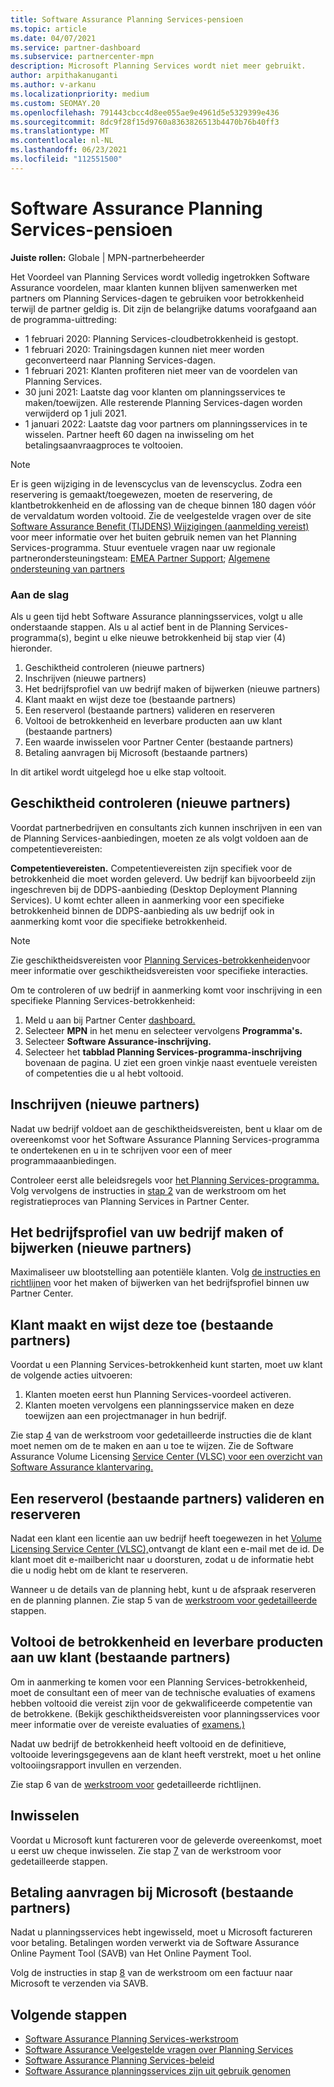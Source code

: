 ```yaml
---
title: Software Assurance Planning Services-pensioen
ms.topic: article
ms.date: 04/07/2021
ms.service: partner-dashboard
ms.subservice: partnercenter-mpn
description: Microsoft Planning Services wordt niet meer gebruikt.
author: arpithakanuganti
ms.author: v-arkanu
ms.localizationpriority: medium
ms.custom: SEOMAY.20
ms.openlocfilehash: 791443cbcc4d8ee055ae9e4961d5e5329399e436
ms.sourcegitcommit: 8dc9f28f15d9760a8363826513b4470b76b40ff3
ms.translationtype: MT
ms.contentlocale: nl-NL
ms.lasthandoff: 06/23/2021
ms.locfileid: "112551500"
---
```

# <a name="software-assurance-planning-services-retirement"></a>Software Assurance Planning Services-pensioen

**Juiste rollen:** Globale | MPN-partnerbeheerder


Het Voordeel van Planning Services wordt volledig ingetrokken Software Assurance voordelen, maar klanten kunnen blijven samenwerken met partners om Planning Services-dagen te gebruiken voor betrokkenheid terwijl de partner geldig is. Dit zijn de belangrijke datums voorafgaand aan de programma-uittreding: 

- 1 februari 2020: Planning Services-cloudbetrokkenheid is gestopt.  
- 1 februari 2020: Trainingsdagen kunnen niet meer worden geconverteerd naar Planning Services-dagen.  
- 1 februari 2021: Klanten profiteren niet meer van de voordelen van Planning Services. 
- 30 juni 2021: Laatste dag voor klanten om planningsservices te maken/toewijzen. Alle resterende Planning Services-dagen worden verwijderd op 1 juli 2021.
- 1 januari 2022: Laatste dag voor partners om planningsservices in te wisselen. Partner heeft 60 dagen na inwisseling om het betalingsaanvraagproces te voltooien.  

>[!NOTE]
>Er is geen wijziging in de levenscyclus van de levenscyclus. Zodra een reservering is gemaakt/toegewezen, moeten de reservering, de klantbetrokkenheid en de aflossing van de cheque binnen 180 dagen vóór de vervaldatum worden voltooid.  Zie de veelgestelde vragen over de site [Software Assurance Benefit (TIJDENS) Wijzigingen (aanmelding vereist)](https://partner.microsoft.com/resources/collection/software-assurance-benefit-changes#/) voor meer informatie over het buiten gebruik nemen van het Planning Services-programma.  Stuur eventuele vragen naar uw regionale partnerondersteuningsteam: [EMEA Partner Support](mailto:savoucher@msdirectservices.com); [Algemene ondersteuning van partners](https://partner.microsoft.com/dashboard/support/servicerequests)


### <a name="get-started"></a>Aan de slag

Als u geen tijd hebt Software Assurance planningsservices, volgt u alle onderstaande stappen. Als u al actief bent in de Planning Services-programma(s), begint u elke nieuwe betrokkenheid bij stap vier (4) hieronder.

1. Geschiktheid controleren (nieuwe partners)
2. Inschrijven (nieuwe partners)
3. Het bedrijfsprofiel van uw bedrijf maken of bijwerken (nieuwe partners)
4. Klant maakt en wijst deze toe (bestaande partners)
5. Een reserverol (bestaande partners) valideren en reserveren
6. Voltooi de betrokkenheid en leverbare producten aan uw klant (bestaande partners)
7. Een waarde inwisselen voor Partner Center (bestaande partners)
8. Betaling aanvragen bij Microsoft (bestaande partners)

In dit artikel wordt uitgelegd hoe u elke stap voltooit.

## <a name="verify-eligibility-new-partners"></a>Geschiktheid controleren (nieuwe partners)

Voordat partnerbedrijven en consultants zich kunnen inschrijven in een van de Planning Services-aanbiedingen, moeten ze als volgt voldoen aan de competentievereisten:

**Competentievereisten.** Competentievereisten zijn specifiek voor de betrokkenheid die moet worden geleverd. Uw bedrijf kan bijvoorbeeld zijn ingeschreven bij de DDPS-aanbieding (Desktop Deployment Planning Services). U komt echter alleen in aanmerking voor een specifieke betrokkenheid binnen de DDPS-aanbieding als uw bedrijf ook in aanmerking komt voor die specifieke betrokkenheid.

>[!NOTE]
> Zie geschiktheidsvereisten voor [Planning Services-betrokkenheiden](software-assurance-dps-requirements.md)voor meer informatie over geschiktheidsvereisten voor specifieke interacties.

Om te controleren of uw bedrijf in aanmerking komt voor inschrijving in een specifieke Planning Services-betrokkenheid:

1. Meld u aan bij Partner Center [dashboard.](https://partner.microsoft.com/dashboard/home)
2. Selecteer **MPN** in het menu en selecteer vervolgens **Programma's.**
3. Selecteer **Software Assurance-inschrijving.**
4. Selecteer het **tabblad Planning Services-programma-inschrijving** bovenaan de pagina. U ziet een groen vinkje naast eventuele vereisten of competenties die u al hebt voltooid.

## <a name="enroll-new-partners"></a>Inschrijven (nieuwe partners)

Nadat uw bedrijf voldoet aan de geschiktheidsvereisten, bent u klaar om de overeenkomst voor het Software Assurance Planning Services-programma te ondertekenen en u in te schrijven voor een of meer programmaaanbiedingen.

Controleer eerst alle beleidsregels voor [het Planning Services-programma.](https://go.microsoft.com/fwlink/?linkid=2115984) Volg vervolgens de instructies in [stap 2](https://go.microsoft.com/fwlink/?linkid=2115983) van de werkstroom om het registratieproces van Planning Services in Partner Center.


## <a name="create-or-update-your-companys-business-profile-new-partners"></a>Het bedrijfsprofiel van uw bedrijf maken of bijwerken (nieuwe partners)

Maximaliseer uw blootstelling aan potentiële klanten. Volg [de instructies en richtlijnen](create-a-marketing-profile.md) voor het maken of bijwerken van het bedrijfsprofiel binnen uw Partner Center.

## <a name="customer-creates-and-assigns-voucher-existing-partners"></a>Klant maakt en wijst deze toe (bestaande partners)

Voordat u een Planning Services-betrokkenheid kunt starten, moet uw klant de volgende acties uitvoeren:

1. Klanten moeten eerst hun Planning Services-voordeel activeren.
2. Klanten moeten vervolgens een planningsservice maken en deze toewijzen aan een projectmanager in hun bedrijf.

Zie stap [4](https://go.microsoft.com/fwlink/?linkid=2115983) van de werkstroom voor gedetailleerde instructies die de klant moet nemen om de te maken en aan u toe te wijzen. Zie de Software Assurance Volume Licensing [Service Center (VLSC) voor een overzicht van Software Assurance klantervaring.](https://download.microsoft.com/download/A/7/D/A7D04694-1B1E-4B18-918F-0EDCD43BA2E5/VLSC-Software-Assurance-Guide_en-US.pdf)

## <a name="validate-and-reserve-voucher-existing-partners"></a>Een reserverol (bestaande partners) valideren en reserveren

Nadat een klant een licentie aan uw bedrijf heeft toegewezen in het [Volume Licensing Service Center (VLSC),](https://www.microsoft.com/Licensing/servicecenter/default.aspx)ontvangt de klant een e-mail met de id. De klant moet dit e-mailbericht naar u doorsturen, zodat u de informatie hebt die u nodig hebt om de klant te reserveren.

Wanneer u de details van de planning hebt, kunt u de afspraak reserveren en de planning plannen. Zie stap 5 van de [werkstroom voor gedetailleerde](https://go.microsoft.com/fwlink/?linkid=2115983) stappen.

## <a name="complete-engagement-and-provide-deliverables-to-your-customer-existing-partners"></a>Voltooi de betrokkenheid en leverbare producten aan uw klant (bestaande partners)

Om in aanmerking te komen voor een Planning Services-betrokkenheid, moet de consultant een of meer van de technische evaluaties of examens hebben voltooid die vereist zijn voor de gekwalificeerde competentie van de betrokkene. (Bekijk geschiktheidsvereisten voor planningsservices voor meer informatie over de vereiste evaluaties of [examens.)](software-assurance-dps-requirements.md)

Nadat uw bedrijf de betrokkenheid heeft voltooid en de definitieve, voltooide leveringsgegevens aan de klant heeft verstrekt, moet u het online voltooiingsrapport invullen en verzenden.

Zie stap 6 van de [werkstroom voor](https://go.microsoft.com/fwlink/?linkid=2115983) gedetailleerde richtlijnen.

## <a name="redeem-voucher"></a>Inwisselen

Voordat u Microsoft kunt factureren voor de geleverde overeenkomst, moet u eerst uw cheque inwisselen. Zie stap [7](https://go.microsoft.com/fwlink/?linkid=2115983) van de werkstroom voor gedetailleerde stappen.

## <a name="request-payment-from-microsoft-existing-partners"></a>Betaling aanvragen bij Microsoft (bestaande partners)

Nadat u planningsservices hebt ingewisseld, moet u Microsoft factureren voor betaling. Betalingen worden verwerkt via de Software Assurance Online Payment Tool (SAVB) van Het Online Payment Tool.

Volg de instructies in stap [8](https://go.microsoft.com/fwlink/?linkid=2115983) van de werkstroom om een factuur naar Microsoft te verzenden via SAVB.

## <a name="next-steps"></a>Volgende stappen

- [Software Assurance Planning Services-werkstroom](https://go.microsoft.com/fwlink/?linkid=2115983)
- [Software Assurance Veelgestelde vragen over Planning Services](https://go.microsoft.com/fwlink/?linkid=2116077)
- [Software Assurance Planning Services-beleid](https://go.microsoft.com/fwlink/?linkid=2115984)
- [Software Assurance planningsservices zijn uit gebruik genomen](https://query.prod.cms.rt.microsoft.com/cms/api/am/binary/RE4sln9)
